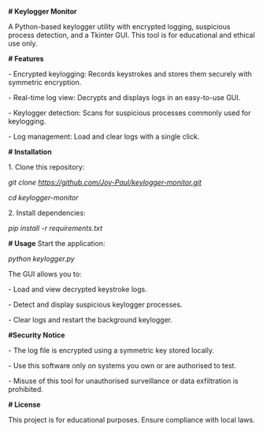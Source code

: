 **# Keylogger Monitor**

A Python-based keylogger utility with encrypted logging, suspicious process detection, and a Tkinter GUI. This tool is for educational and ethical use only.

**# Features**

\- Encrypted keylogging: Records keystrokes and stores them securely with symmetric encryption.

\- Real-time log view: Decrypts and displays logs in an easy-to-use GUI.

\- Keylogger detection: Scans for suspicious processes commonly used for keylogging.

\- Log management: Load and clear logs with a single click.


**# Installation**

1\. Clone this repository:

*git clone https://github.com/Joy-Paul/keylogger-monitor.git*

*cd keylogger-monitor*


2\. Install dependencies:

*pip install -r requirements.txt*


**# Usage**
Start the application:

*python keylogger.py*


The GUI allows you to:

\- Load and view decrypted keystroke logs.

\- Detect and display suspicious keylogger processes.

\- Clear logs and restart the background keylogger.


**#Security Notice**

\- The log file is encrypted using a symmetric key stored locally.

\- Use this software only on systems you own or are authorised to test.

\- Misuse of this tool for unauthorised surveillance or data exfiltration is prohibited.


**# License**

This project is for educational purposes. Ensure compliance with local laws.


